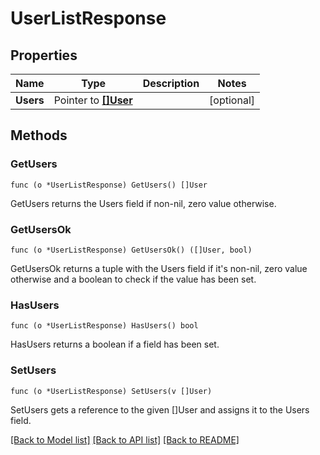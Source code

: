 # UserListResponse

## Properties

Name | Type | Description | Notes
------------ | ------------- | ------------- | -------------
**Users** | Pointer to [**[]User**](User.md) |  | [optional] 

## Methods

### GetUsers

`func (o *UserListResponse) GetUsers() []User`

GetUsers returns the Users field if non-nil, zero value otherwise.

### GetUsersOk

`func (o *UserListResponse) GetUsersOk() ([]User, bool)`

GetUsersOk returns a tuple with the Users field if it's non-nil, zero value otherwise
and a boolean to check if the value has been set.

### HasUsers

`func (o *UserListResponse) HasUsers() bool`

HasUsers returns a boolean if a field has been set.

### SetUsers

`func (o *UserListResponse) SetUsers(v []User)`

SetUsers gets a reference to the given []User and assigns it to the Users field.


[[Back to Model list]](../README.md#documentation-for-models) [[Back to API list]](../README.md#documentation-for-api-endpoints) [[Back to README]](../README.md)


